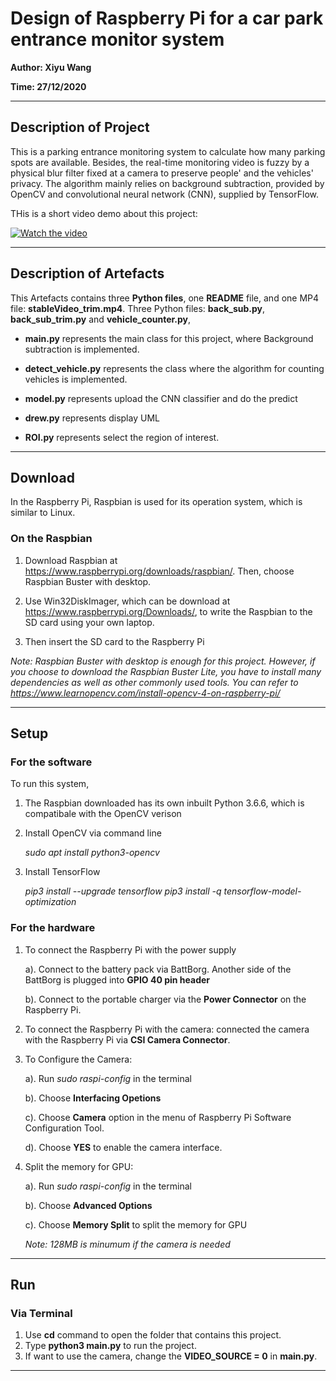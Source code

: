 # Design of Raspberry Pi for a car park entrance monitor system

**Author: Xiyu Wang**

**Time: 27/12/2020**

---

## Description of Project

This is a parking entrance monitoring system to calculate how many parking spots are available. Besides, the real-time monitoring video is fuzzy by a physical blur filter fixed at a camera to preserve people' and the vehicles' privacy. The algorithm mainly relies on background subtraction, provided by OpenCV and convolutional neural network (CNN), supplied by TensorFlow. 

THis is a short video demo about this project:

[![Watch the video](https://img.youtube.com/vi/u5bLxDYfKY8/maxresdefault.jpg)](https://www.youtube.com/watch?v=u5bLxDYfKY8&feature=youtu.be&ab_channel=xyw)

---

## Description of Artefacts

This Artefacts contains three **Python files**, one **README** file, and one MP4 file: **stableVideo_trim.mp4**. Three Python files:  **back_sub.py**, **back_sub_trim.py**  and **vehicle_counter.py**, 

* **main.py** represents the main class for this project, where Background subtraction is implemented.

* **detect_vehicle.py** represents the class where the algorithm for counting vehicles is implemented. 

* **model.py** represents upload the CNN classifier and do the predict

* **drew.py** represents display UML

* **ROI.py** represents select the region of interest.

-------------------------------------------------------------

## Download

In the Raspberry Pi, Raspbian is used for its operation system, which is similar to Linux.  

### On the Raspbian

1. Download Raspbian at https://www.raspberrypi.org/downloads/raspbian/. Then, choose Raspbian Buster with desktop. 

2. Use Win32DiskImager, which can be download at https://www.raspberrypi.org/Downloads/, to write the Raspbian to the SD card using your own laptop.

3. Then insert the SD card to the Raspberry Pi

*Note: Raspbian Buster with desktop is enough for this project. However, if you choose to download the Raspbian Buster Lite, you have to install many dependencies as well as other commonly used tools. You can refer to https://www.learnopencv.com/install-opencv-4-on-raspberry-pi/*

--------------------------------

## Setup

### For the software
To run this system, 
1. The Raspbian downloaded has its own inbuilt Python 3.6.6, which is compatibale with the OpenCV verison
2. Install OpenCV via command line 
    
    *sudo apt install python3-opencv*
3. Install TensorFlow

    *pip3 install --upgrade tensorflow*
    *pip3 install -q tensorflow-model-optimization*

### For the hardware
1. To connect the Raspberry Pi with the power supply

    a). Connect to the battery pack via BattBorg. Another side of the BattBorg is plugged into **GPIO 40 pin header**

    b). Connect to the portable charger via the **Power Connector** on the Raspberry Pi.

2. To connect the Raspberry Pi with the camera: connected the camera with the Raspberry Pi via **CSI Camera Connector**.

3. To Configure the Camera:

    a). Run *sudo raspi-config* in the terminal

    b). Choose **Interfacing Opetions**

    c). Choose **Camera** option in the menu of Raspberry Pi Software Configuration Tool.

    d). Choose **YES** to enable the camera interface.

4. Split the memory for GPU:

    a). Run *sudo raspi-config* in the terminal

    b). Choose **Advanced Options**

    c). Choose **Memory Split** to split the memory for GPU

    *Note: 128MB is minumum if the camera is needed*

------------------------

## Run
### Via Terminal
1. Use **cd** command to open the folder that contains this project.
2. Type **python3 main.py** to run the project.
3. If want to use the camera, change the **VIDEO_SOURCE = 0** in **main.py**.
-----------------------


